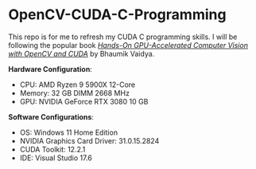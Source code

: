 # OpenCV-CUDA-C-Programming
This repo is for me to refresh my CUDA C programming skills. I will be following the popular book [*Hands-On GPU-Accelerated Computer Vision with OpenCV and CUDA*](https://github.com/PacktPublishing/Hands-On-GPU-Accelerated-Computer-Vision-with-OpenCV-and-CUDA.git) by Bhaumik Vaidya.

**Hardware Configuration**:
* CPU: AMD Ryzen 9 5900X 12-Core
* Memory: 32 GB DIMM 2668 MHz
* GPU: NVIDIA GeForce RTX 3080 10 GB

**Software Configurations**:
* OS: Windows 11 Home Edition
* NVIDIA Graphics Card Driver: 31.0.15.2824
* CUDA Toolkit: 12.2.1
* IDE: Visual Studio 17.6
